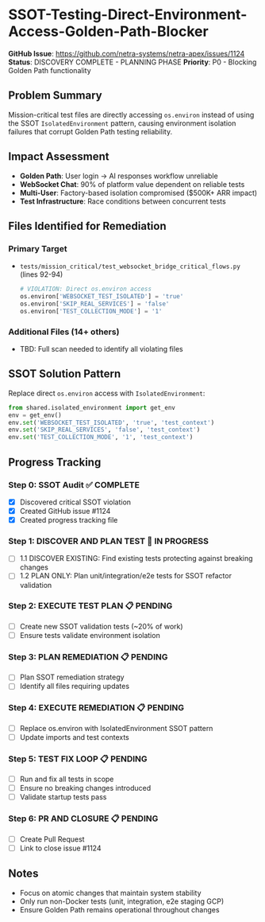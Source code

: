 # SSOT-Testing-Direct-Environment-Access-Golden-Path-Blocker

**GitHub Issue**: https://github.com/netra-systems/netra-apex/issues/1124
**Status**: DISCOVERY COMPLETE - PLANNING PHASE
**Priority**: P0 - Blocking Golden Path functionality

## Problem Summary
Mission-critical test files are directly accessing `os.environ` instead of using the SSOT `IsolatedEnvironment` pattern, causing environment isolation failures that corrupt Golden Path testing reliability.

## Impact Assessment
- **Golden Path**: User login → AI responses workflow unreliable
- **WebSocket Chat**: 90% of platform value dependent on reliable tests  
- **Multi-User**: Factory-based isolation compromised ($500K+ ARR impact)
- **Test Infrastructure**: Race conditions between concurrent tests

## Files Identified for Remediation
### Primary Target
- `tests/mission_critical/test_websocket_bridge_critical_flows.py` (lines 92-94)
  ```python
  # VIOLATION: Direct os.environ access
  os.environ['WEBSOCKET_TEST_ISOLATED'] = 'true'
  os.environ['SKIP_REAL_SERVICES'] = 'false'  
  os.environ['TEST_COLLECTION_MODE'] = '1'
  ```

### Additional Files (14+ others)
- TBD: Full scan needed to identify all violating files

## SSOT Solution Pattern
Replace direct `os.environ` access with `IsolatedEnvironment`:
```python
from shared.isolated_environment import get_env
env = get_env()
env.set('WEBSOCKET_TEST_ISOLATED', 'true', 'test_context')
env.set('SKIP_REAL_SERVICES', 'false', 'test_context')
env.set('TEST_COLLECTION_MODE', '1', 'test_context')
```

## Progress Tracking

### Step 0: SSOT Audit ✅ COMPLETE
- [x] Discovered critical SSOT violation
- [x] Created GitHub issue #1124
- [x] Created progress tracking file

### Step 1: DISCOVER AND PLAN TEST 🔄 IN PROGRESS
- [ ] 1.1 DISCOVER EXISTING: Find existing tests protecting against breaking changes
- [ ] 1.2 PLAN ONLY: Plan unit/integration/e2e tests for SSOT refactor validation

### Step 2: EXECUTE TEST PLAN 📋 PENDING
- [ ] Create new SSOT validation tests (~20% of work)
- [ ] Ensure tests validate environment isolation

### Step 3: PLAN REMEDIATION 📋 PENDING
- [ ] Plan SSOT remediation strategy
- [ ] Identify all files requiring updates

### Step 4: EXECUTE REMEDIATION 📋 PENDING
- [ ] Replace os.environ with IsolatedEnvironment SSOT pattern
- [ ] Update imports and test contexts

### Step 5: TEST FIX LOOP 📋 PENDING
- [ ] Run and fix all tests in scope
- [ ] Ensure no breaking changes introduced
- [ ] Validate startup tests pass

### Step 6: PR AND CLOSURE 📋 PENDING
- [ ] Create Pull Request
- [ ] Link to close issue #1124

## Notes
- Focus on atomic changes that maintain system stability
- Only run non-Docker tests (unit, integration, e2e staging GCP)
- Ensure Golden Path remains operational throughout changes